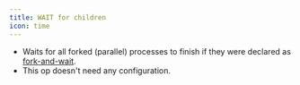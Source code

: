 ```yaml
---
title: WAIT for children
icon: time
---
```

* Waits for all forked (parallel) processes to finish if they were 
declared as [fork-and-wait](Rules/forking). 
* This op doesn't need any configuration.


